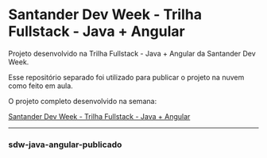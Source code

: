 # Santander Dev Week - Trilha Fullstack - Java + Angular

Projeto desenvolvido na Trilha Fullstack - Java + Angular da Santander Dev Week.

Esse repositório separado foi utilizado para publicar o projeto na nuvem como feito em aula.

O projeto completo desenvolvido na semana:

[Santander Dev Week - Trilha Fullstack - Java + Angular](https://github.com/euougo/sdw-java-angular)

---

### sdw-java-angular-publicado
